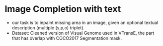 # Image Completion with text
- our task is to inpaint missing area in an image, given an optional textual description (multiple (s,p,o) triplet).
- Dataset: Cleaned version of Visual Genome used in VTransE, the part that has overlap with COCO2017 Segmentation mask.
